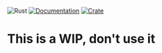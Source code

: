 ![Rust](https://github.com/tobymurray/mr_splashy_pants/workflows/Rust/badge.svg)
[![Documentation](https://img.shields.io/badge/documentation-available-green.svg)](https://docs.rs/mr_splashy_pants)
[![Crate](https://img.shields.io/crates/v/mr_splashy_pants.svg)](https://crates.io/crates/mr_splashy_pants)

# This is a WIP, don't use it
